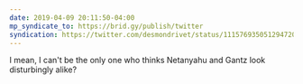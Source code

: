 ```yaml
---
date: 2019-04-09 20:11:50-04:00
mp_syndicate_to: https://brid.gy/publish/twitter
syndication: https://twitter.com/desmondrivet/status/1115769350512947202
---
```


I mean, I can't be the only one who thinks Netanyahu and Gantz look disturbingly alike?